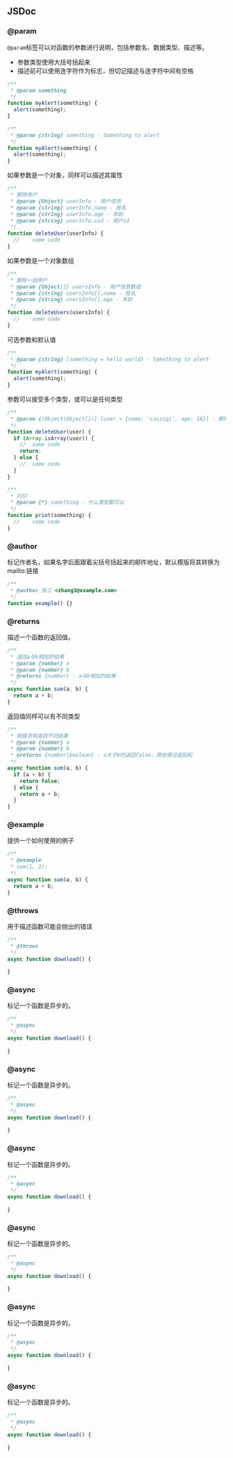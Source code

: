 ## JSDoc

### @param

`@param`标签可以对函数的参数进行说明，包括参数名、数据类型、描述等。

- 参数类型使用大括号括起来
- 描述前可以使用连字符作为标志，但切记描述与连字符中间有空格

```javascript
/**
 * @param something
 */
function myAlert(something) {
  alert(something);
}

/**
 * @param {string} something - Something to alert
 */
function myAlert(something) {
  alert(something);
}
```

如果参数是一个对象，同样可以描述其属性

```javascript
/**
 * 删除用户
 * @param {Object} userInfo - 用户信息
 * @param {string} userInfo.name - 姓名
 * @param {string} userInfo.age - 年龄
 * @param {string} userInfo.uid - 用户id
 */
function deleteUser(userInfo) {
  //	some code
}
```

如果参数是一个对象数组

```javascript
/**
 * 删除一组用户
 * @param {Object[]} usersInfo - 用户信息数组
 * @param {string} usersInfo[].name - 姓名
 * @param {string} usersInfo[].age - 年龄
 */
function deleteUsers(usersInfo) {
  //	some code
}
```

可选参数和默认值

```javascript
/**
 * @param {string} [something = hello world] - Something to alert
 */
function myAlert(something) {
  alert(something);
}
```

参数可以接受多个类型，或可以是任何类型

```javascript
/**
 * @param {(Object|Object[])} [user = {name: 'caisiqi', age: 16}] - 删除用户信息
 */
function deleteUser(user) {
  if (Array.isArray(user)) {
    //	some code
    return;
  } else {
    //	some code
  }
}

/**
 * 打印
 * @param {*} something - 什么类型都可以
 */
function print(something) {
  //	some code
}
```



### @author

标记作者名，如果名字后面跟着尖括号括起来的邮件地址，默认模版将其转换为mailto:链接

```javascript
/**
 * @author 张三 <zhang3@example.com>
 */
function example() {}
```

### @returns

描述一个函数的返回值。

```javascript
/**
 * 返回a与b相加的结果
 * @param {number} a
 * @param {number} b
 * @returns {number} - a与b相加的结果
 */
async function sum(a, b) {
  return a + b;
}
```

返回值同样可以有不同类型

```javascript
/**
 * 根据求和返回不同结果
 * @param {number} a
 * @param {number} b
 * @returns {number|boolean} - a大于b时返回false，其他情况返回和
 */
async function sum(a, b) {
  if (a > b) {
    return false;
  } else {
    return a + b;
  }
}
```

### @example

提供一个如何使用的例子

```javascript
/**
 * @example
 * sum(1, 2);
 */
async function sum(a, b) {
  return a + b;
}
```

### @throws

用于描述函数可能会抛出的错误

```javascript
/**
 * @throws 
 */
async function download() {
  
}
```

### @async

标记一个函数是异步的。

```javascript
/**
 * @async
 */
async function download() {
  
}
```

### @async

标记一个函数是异步的。

```javascript
/**
 * @async
 */
async function download() {
  
}
```

### @async

标记一个函数是异步的。

```javascript
/**
 * @async
 */
async function download() {
  
}
```

### @async

标记一个函数是异步的。

```javascript
/**
 * @async
 */
async function download() {
  
}
```

### @async

标记一个函数是异步的。

```javascript
/**
 * @async
 */
async function download() {
  
}
```

### @async

标记一个函数是异步的。

```javascript
/**
 * @async
 */
async function download() {
  
}
```

